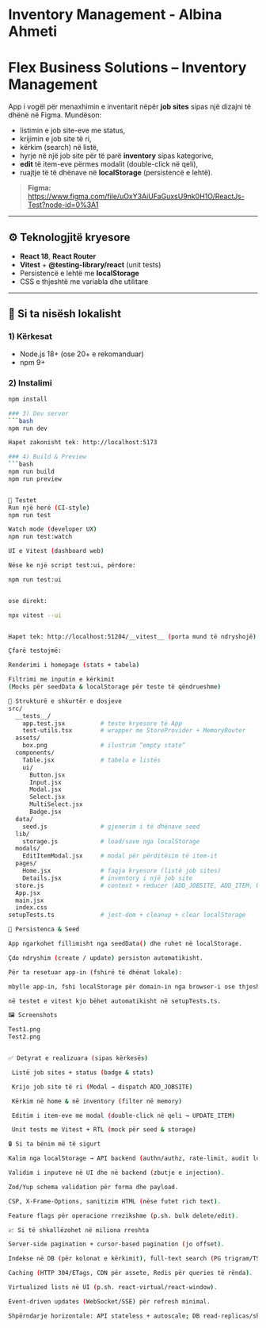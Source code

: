 # Inventory Management - Albina Ahmeti

# Flex Business Solutions – Inventory Management

App i vogël për menaxhimin e inventarit nëpër **job sites** sipas një dizajni të dhënë në Figma. Mundëson:
- listimin e job site-eve me status,
- krijimin e job site të ri,
- kërkim (search) në listë,
- hyrje në një job site për të parë **inventory** sipas kategorive,
- **edit** të item-eve përmes modalit (double-click në qeli),
- ruajtje të të dhënave në **localStorage** (persistencë e lehtë).

> **Figma:** https://www.figma.com/file/uOxY3AiUFaGuxsU9nk0H1O/ReactJs-Test?node-id=0%3A1

---

## ⚙️ Teknologjitë kryesore
- **React 18**, **React Router**
- **Vitest** + **@testing-library/react** (unit tests)
- Persistencë e lehtë me **localStorage**
- CSS e thjeshtë me variabla dhe utilitare

---

## 🚀 Si ta nisësh lokalisht

### 1) Kërkesat
- Node.js 18+ (ose 20+ e rekomanduar)
- npm 9+

### 2) Instalimi
```bash
npm install

### 3) Dev server
```bash
npm run dev

Hapet zakonisht tek: http://localhost:5173

### 4) Build & Preview
```bash
npm run build
npm run preview


🧪 Testet
Run një herë (CI-style)
npm run test

Watch mode (developer UX)
npm run test:watch

UI e Vitest (dashboard web)

Nëse ke një script test:ui, përdore:

npm run test:ui


ose direkt:

npx vitest --ui


Hapet tek: http://localhost:51204/__vitest__ (porta mund të ndryshojë).

Çfarë testojmë:

Renderimi i homepage (stats + tabela)

Filtrimi me inputin e kërkimit
(Mocks për seedData & localStorage për teste të qëndrueshme)

📁 Strukturë e shkurtër e dosjeve
src/
  __tests__/
    app.test.jsx          # teste kryesore të App
    test-utils.tsx        # wrapper me StoreProvider + MemoryRouter
  assets/
    box.png               # ilustrim “empty state”
  components/
    Table.jsx             # tabela e listës
    ui/
      Button.jsx
      Input.jsx
      Modal.jsx
      Select.jsx
      MultiSelect.jsx
      Badge.jsx
  data/
    seed.js               # gjenerim i të dhënave seed
  lib/
    storage.js            # load/save nga localStorage
  modals/
    EditItemModal.jsx     # modal për përditësim të item-it
  pages/
    Home.jsx              # faqja kryesore (listë job sites)
    Details.jsx           # inventory i një job site
  store.js                # context + reducer (ADD_JOBSITE, ADD_ITEM, UPDATE_ITEM)
  App.jsx
  main.jsx
  index.css
setupTests.ts             # jest-dom + cleanup + clear localStorage

💾 Persistenca & Seed

App ngarkohet fillimisht nga seedData() dhe ruhet në localStorage.

Çdo ndryshim (create / update) persiston automatikisht.

Për ta resetuar app-in (fshirë të dhënat lokale):

mbylle app-in, fshi localStorage për domain-in nga browser-i ose thjesht hap DevTools → Application → Local Storage → Clear.

në testet e vitest kjo bëhet automatikisht në setupTests.ts.

🖼️ Screenshots

Test1.png 
Test2.png


✅ Detyrat e realizuara (sipas kërkesës)

 Listë job sites + status (badge & stats)

 Krijo job site të ri (Modal → dispatch ADD_JOBSITE)

 Kërkim në home & në inventory (filter në memory)

 Editim i item-eve me modal (double-click në qeli → UPDATE_ITEM)

 Unit tests me Vitest + RTL (mock për seed & storage)

🔒 Si ta bënim më të sigurt

Kalim nga localStorage → API backend (authn/authz, rate-limit, audit log).

Validim i inputeve në UI dhe në backend (zbutje e injection).

Zod/Yup schema validation për forma dhe payload.

CSP, X-Frame-Options, sanitizim HTML (nëse futet rich text).

Feature flags për operacione rrezikshme (p.sh. bulk delete/edit).

📈 Si të shkallëzohet në miliona rreshta

Server-side pagination + cursor-based pagination (jo offset).

Indekse në DB (për kolonat e kërkimit), full-text search (PG trigram/TSV, Elastic/Meilisearch për at-scale).

Caching (HTTP 304/ETags, CDN për assete, Redis për queries të rënda).

Virtualized lists në UI (p.sh. react-virtual/react-window).

Event-driven updates (WebSocket/SSE) për refresh minimal.

Shpërndarje horizontale: API stateless + autoscale; DB read-replicas/sharding (kur është e nevojshme).
